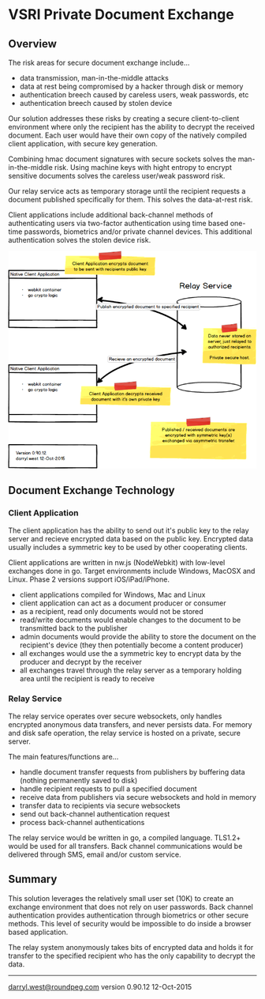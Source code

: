 # VSRI Private Document Exchange

## Overview

The risk areas for secure document exchange include...

* data transmission, man-in-the-middle attacks
* data at rest being compromised by a hacker through disk or memory
* authentication breech caused by careless users, weak passwords, etc
* authentication breech caused by stolen device

Our solution addresses these risks by creating a secure client-to-client environment where only the recipient has the ability to decrypt the received document.   Each user would have their own copy of the natively compiled client application, with secure key generation.

Combining hmac document signatures with secure sockets solves the man-in-the-middle risk.  Using machine keys with hight entropy to encrypt sensitive documents solves the careless user/weak password risk.

Our relay service acts as temporary storage until the recipient requests a document published specifically for them.  This solves the data-at-rest risk.

Client applications include additional back-channel methods of authenticating users via two-factor authentication using time based one-time passwords, biometrics and/or private channel devices.  This additional authentication solves the stolen device risk.




![Client Application / Relay Service Diagram](./client-relay.png)

## Document Exchange Technology

### Client Application

The client application has the ability to send out it's public key to the relay server and recieve encrypted data based on the public key.  Encrypted data usually includes a symmetric key to be used by other cooperating clients.

Client applications are written in nw.js (NodeWebkit) with low-level exchanges done in go.  Target environments include Windows, MacOSX and Linux.  Phase 2 versions support iOS/iPad/iPhone.

* client applications compiled for Windows, Mac and Linux
* client application can act as a document producer or consumer
* as a recipient, read only documents would not be stored
* read/write documents would enable changes to the document to be transmitted back to the publisher
* admin documents would provide the ability to store the document on the recipient's device (they then potentially become a content producer)
* all exchanges would use the a symmetric key to encrypt data by the producer and decrypt by the receiver
* all exchanges travel through the relay server as a temporary holding area until the recipient is ready to receive

### Relay Service

The relay service operates over secure websockets, only handles encrypted anonymous data transfers, and never persists data.  For memory and disk safe operation, the relay service is hosted on a private, secure server.

The main features/functions are...

* handle document transfer requests from publishers by buffering data (nothing permanently saved to disk)
* handle recipient requests to pull a specified document
* receive data from publishers via secure websockets and hold in memory
* transfer data to recipients via secure websockets
* send out back-channel authentication request
* process back-channel authentications

The relay service would be written in go, a compiled language.  TLS1.2+ would be used for all transfers.  Back channel communications would be delivered through SMS, email and/or custom service.

## Summary

This solution leverages the relatively small user set (10K) to create an exchange environment that does not rely on user passwords.  Back channel authentication provides authentication through biometrics or other secure methods.  This level of security would be impossible to do inside a browser based application.

The relay system anonymously takes bits of encrypted data and holds it for transfer to the specified recipient who has the only capability to decrypt the data.
- - -
darryl.west@roundpeg.com
version 0.90.12 12-Oct-2015
